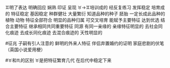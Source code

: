 ♊︎明了表达 明确回应 娴熟 印证 呈现
♉︎→♊︎培训成的 经反复练习 发挥稳定
培育成的 特征稳定 基因稳定 种群健壮 大量繁衍
知道品种的种子 胚胎 一定长成此品种的植物 动物
特征全部符合 明显的品种归属
可交叉培育 能赋予主要特征 达到优选 结合主要特征
继承相同共同重要特征 同源 有同一亲缘的 亲缘特征明显的
去社会同化痕迹 去成长同化痕迹 去混合痕迹的
天性明显的

#征兆
子嗣有引人注意的 鲜明的外来人特征
伴侣弃置婚约的证明 家庭悲剧的伏笔（英国小说爱用梗）

#♉︎和♏︎的区别
♉︎是把特征繁育几代 在后代中稳定下来
